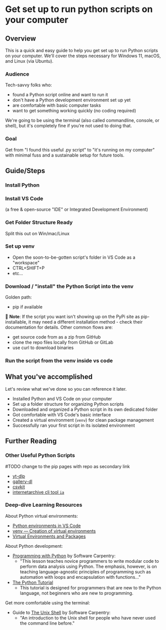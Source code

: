 # Get set up to run python scripts on your computer

## Overview
This is a quick and easy guide to help you get set up to run Python scripts on your computer. We'll cover the steps necessary for Windows 11, macOS, and Linux (via Ubuntu).

### Audience
Tech-savvy folks who:
- found a Python script online and want to run it
- don't have a Python development environment set up yet
- are comfortable with basic computer tasks
- want to get something working quickly (no coding required)

We're going to be using the terminal (also called commandline, console, or shell), but it's completely fine if you're not used to doing that.

### Goal
Get from "I found this useful .py script" to "it's running on my computer" with minimal fuss and a sustainable setup for future tools.


## Guide/Steps
### Install Python

### Install VS Code
(a free & open-source "IDE" or Integrated Development Environment)
### Get Folder Structure Ready
Split this out on Win/mac/Linux

### Set up venv
- Open the soon-to-be-gotten script's folder in VS Code as a "workspace"
- CTRL+SHIFT+P
- etc...
### Download / "install" the Python Script into the venv
Golden path:
- pip if available


📝 **Note**: If the script you want isn't showing up on the PyPi site as pip-installable, it may need a different installation method - check their documentation for details. Other common flows are:
- get source code from as a zip from GitHub
- clone the repo files locally from GitHub or GitLab
- use curl to download binaries

### Run the script from the venv inside vs code

## What you've accomplished
Let's review what we've done so you can reference it later.
- Installed Python and VS Code on your computer
- Set up a folder structure for organizing Python scripts
- Downloaded and organized a Python script in its own dedicated folder
- Got comfortable with VS Code's basic interface
- Created a virtual environment (`venv`) for clean package management
- Successfully ran your first script in its isolated environment

## Further Reading
### Other Useful Python Scripts
#TODO change to the pip pages with repo as secondary link
- [yt-dlp](https://github.com/yt-dlp/yt-dlp)
- [gallery-dl](https://github.com/mikf/gallery-dl)
- [csvkit](https://csvkit.readthedocs.io/en/latest/)
- [internetarchive cli tool `ia`](https://archive.org/developers/internetarchive/cli.html)

### Deep-dive Learning Resources
About Python virtual environments:
- [Python environments in VS Code](https://code.visualstudio.com/docs/python/environments#_creating-environments)
- [venv — Creation of virtual environments]( https://docs.python.org/3/library/venv.html)
- [Virtual Environments and Packages](https://docs.python.org/3/tutorial/venv.html)

About Python development:
 - [Programming with Python](https://swcarpentry.github.io/python-novice-inflammation/) by Software Carpentry: 
	 - "This lesson teaches novice programmers to write modular code to perform data analysis using Python. The emphasis, however, is on teaching language-agnostic principles of programming such as automation with loops and encapsulation with functions..."
 - [The Python Tutorial](https://docs.python.org/3/tutorial/index.html)
	 -  This tutorial is designed for programmers that are new to the Python language, not beginners who are new to programming.

Get more comfortable using the terminal:
- Guide to [The Unix Shell](https://swcarpentry.github.io/shell-novice/) by Software Carpentry:
	- "An introduction to the Unix shell for people who have never used the command line before."